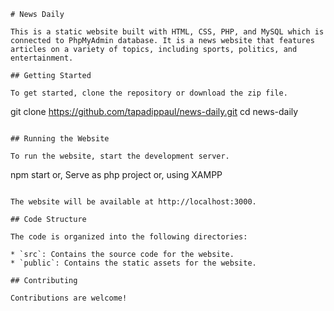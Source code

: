  ```
# News Daily

This is a static website built with HTML, CSS, PHP, and MySQL which is connected to PhpMyAdmin database. It is a news website that features articles on a variety of topics, including sports, politics, and entertainment.

## Getting Started

To get started, clone the repository or download the zip file.

```
git clone https://github.com/tapadippaul/news-daily.git
cd news-daily
```

## Running the Website

To run the website, start the development server.

```
npm start
or,
Serve as php project
or,
using XAMPP
```

The website will be available at http://localhost:3000.

## Code Structure

The code is organized into the following directories:

* `src`: Contains the source code for the website.
* `public`: Contains the static assets for the website.

## Contributing

Contributions are welcome!
